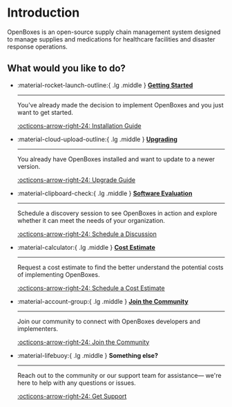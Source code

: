 # Introduction
OpenBoxes is an open-source supply chain management system designed to manage supplies and medications for healthcare facilities and disaster response operations.

## What would you like to do?

<div class="grid cards" markdown>

-   :material-rocket-launch-outline:{ .lg .middle } [__Getting Started__](admin-guide/installation/index.md)

    ---

    You've already made the decision to implement OpenBoxes and you just want to get started.

    [:octicons-arrow-right-24: Installation Guide](admin-guide/installation/index.md)


-   :material-cloud-upload-outline:{ .lg .middle } [__Upgrading__](admin-guide/upgrading/index.md)

    ---

    You already have OpenBoxes installed and want to update to a newer version.

    [:octicons-arrow-right-24: Upgrade Guide](admin-guide/upgrading/index.md)



-   :material-clipboard-check:{ .lg .middle } [__Software Evaluation__](https://calendly.com/openboxes/discussion)

    ---

    Schedule a discovery session to see OpenBoxes in action and explore whether
    it can meet the needs of your organization.

    [:octicons-arrow-right-24: Schedule a Discussion](https://calendly.com/openboxes/discussion)

-   :material-calculator:{ .lg .middle } [__Cost Estimate__](https://calendly.com/openboxes/cost-analysis)

    ---

    Request a cost estimate to find the better understand the potential costs of implementing 
    OpenBoxes. 

    [:octicons-arrow-right-24: Schedule a Cost Estimate](https://calendly.com/openboxes/cost-analysis)

-   :material-account-group:{ .lg .middle } [__Join the Community__](https://community.openboxes.com)

    ---

    Join our community to connect with OpenBoxes developers and implementers.

    [:octicons-arrow-right-24: Join the Community](https://community.openboxes.com)

-   :material-lifebuoy:{ .lg .middle } __Something else?__

    ---

    Reach out to the community or our support team for assistance— we're here to help with any questions or issues.

    [:octicons-arrow-right-24: Get Support](support/index.md)

[//]: # (-   :material-bug-check:{ .lg .middle } __Report a Bug__)

[//]: # ()
[//]: # (    ---)

[//]: # ()
[//]: # (    Help us improve OpenBoxes by reporting bugs you find—your feedback makes a difference.)

[//]: # ()
[//]: # (    [:octicons-arrow-right-24: Get Started]&#40;https://community.openboxes.com&#41;)

[//]: # (    )
[//]: # ()
[//]: # ()
[//]: # (-   :material-new-box:{ .lg .middle } __Request a Feature__)

[//]: # ()
[//]: # (    ---)

[//]: # ()
[//]: # (    Have a feature in mind? Let us know what you'd like to see in OpenBoxes.)

[//]: # ()
[//]: # (    [:octicons-arrow-right-24: Get Started]&#40;https://community.openboxes.com&#41;)

[//]: # (    )




</div>
